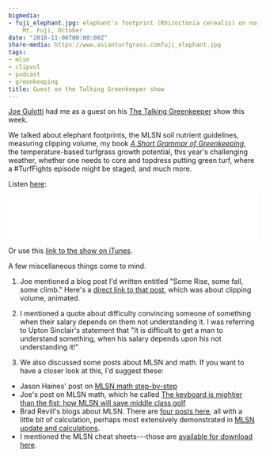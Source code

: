 ```yaml
---
bigmedia:
- fuji_elephant.jpg: elephant's footprint (Rhizoctonia cerealis) on noshiba near
    Mt. Fuji, October
date: "2018-11-06T00:00:00Z"
share-media: https://www.asianturfgrass.comfuji_elephant.jpg
tags:
- mlsn
- clipvol
- podcast
- greenkeeping
title: Guest on the Talking Greenkeeper show
---
```


[Joe Gulotti](https://twitter.com/hardg43) had me as a guest on his [The Talking Greenkeeper](http://thetalkinggreenkeeper.libsyn.com/website/episode-6-micah-woods) show this week. 

We talked about elephant footprints, the MLSN soil nutrient guidelines, measuring clipping volume, my book [*A Short Grammar of Greenkeeping*](https://leanpub.com/short_grammar_of_greenkeeping), the temperature-based turfgrass growth potential, this year's challenging weather, whether one needs to core and topdress putting green turf, where a #TurfFights episode might be staged, and much more.

Listen [here](http://thetalkinggreenkeeper.libsyn.com/website/episode-6-micah-woods):

<iframe style="border: none" src="//html5-player.libsyn.com/embed/episode/id/7444295/height/90/theme/custom/autoplay/no/autonext/no/thumbnail/yes/preload/no/no_addthis/no/direction/forward/render-playlist/no/custom-color/000000/" height="90" width="100%" scrolling="no"  allowfullscreen webkitallowfullscreen mozallowfullscreen oallowfullscreen msallowfullscreen></iframe>

Or use this [link to the show on iTunes](https://itunes.apple.com/us/podcast/the-talking-greenkeeper/id1435947281?mt=2#episodeGuid=9a57de3fbe4448fb94e71d0572fc7783).

A few miscellaneous things come to mind. 

1. Joe mentioned a blog post I'd written entitled "Some Rise, some fall, some climb." Here's a [direct link to that post](https://www.asianturfgrass.com/2018-06-10-some-rise-some-fall-some-climb/), which was about clipping volume, animated.

2. I mentioned a quote about difficulty convincing someone of something when their salary depends on them not understanding it. I was referring to Upton Sinclair's statement that "It is difficult to get a man to understand something, when his salary depends upon his not understanding it!"

3. We also discussed some posts about MLSN and math. If you want to have a closer look at this, I'd suggest these:

* Jason Haines' post on [MLSN math step-by-step](http://www.turfhacker.com/2018/03/mlsn-math-step-by-step.html)
* Joe's post on MLSN math, which he called [The keyboard is mightier than the fist: how MLSN will save middle class golf](http://www.thewalkinggreenkeeper.com/2018/01/near-end-of-summer-last-season-john.html)
* Brad Revill's blogs about MLSN. There are [four posts here](https://www.bradrevillturf.com/goingagainstthegrain?category=MLSN), all with a little bit of calculation, perhaps most extensively demonstrated in [MLSN update and calculations](https://www.bradrevillturf.com/goingagainstthegrain/9/1/2017/mlsn-update-and-calculations).
* I mentioned the MLSN cheat sheets---those are [available for download here](https://www.asianturfgrass.com/2018-02-03-new-mlsn-cheat-sheet/).




